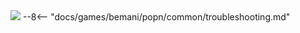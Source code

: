 <img class="header-logo" src="/img/bemani/popn/unilab/logo.webp">
--8<-- "docs/games/bemani/popn/common/troubleshooting.md"
